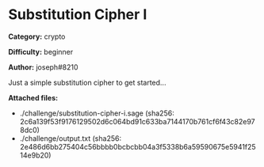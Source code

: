 # Substitution Cipher I

**Category:** crypto

**Difficulty:** beginner

**Author:** joseph#8210

Just a simple substitution cipher to get started...

**Attached files:**
- ./challenge/substitution-cipher-i.sage (sha256: 2c6a139f53f9176129502d6c064bd91c633ba7144170b761cf6f43c82e978dc0)
- ./challenge/output.txt (sha256: 2e486d6bb275404c56bbbb0bcbcbb04a3f5338b6a59590675e5941f2514e9b20)
